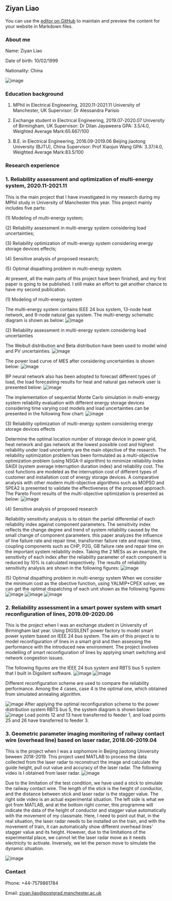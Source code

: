 ## Ziyan Liao

You can use the [editor on GitHub](https://github.com/Ziyan19990210/Ziyan19990210.github.io/edit/main/index.md) to maintain and preview the content for your website in Markdown files.

### About me

Name: Ziyan Liao 

Date of birth: 10/02/1999

Nationality: China

![image](https://user-images.githubusercontent.com/86719547/124009765-e64d0200-d9d5-11eb-836c-c182b9686388.png)

### Education background           
1. MPhil in Electrical Engineering, 2020.11-2021.11
   University of Manchester, UK
   Supervisor: Dr Alessandra Parisio

2. Exchange student in Electrical Engineering, 2019.07-2020.07
   University of Birmingham, UK
   Supervisor: Dr Dilan Jayaweera
   GPA: 3.5/4.0, Weighted Average Mark:65.667/100 

3. B.E. in Electrical Engineering, 2016.09-2019.06
   Beijing jiaotong University (BJTU), China
   Supervisor: Prof Xiaojun Wang
   GPA: 3.37/4.0, Weighted Average Mark:83.5/100

### Research experience
### 1. Reliability assessment and optimization of multi-energy system, 2020.11-2021.11

This is the main project that I have investigated in my research during my MPhil study in University of Manchester this year. This project mainly includes five parts:

(1) Modeling of multi-energy system;

(2) Reliability assessment in multi-energy system considering load uncertainties;

(3) Reliability optimization of multi-energy system considering energy storage devices effects;

(4) Sensitive analysis of proposed research;

(5) Optimal dispathing problem in multi-energy system.

At present, all the main parts of this project have been finished, and my first paper is going to be published. I still make an effort to get another chance to have my second publication.

(1) Modeling of multi-energy system

The multi-energy system contains IEEE 24 bus system, 13-node heat network, and 9-node natural gas system. The multi-energy schematic diagram is shown as below:
![image](https://user-images.githubusercontent.com/86719547/124008374-43e04f00-d9d4-11eb-8d46-a67016e834fb.png)

(2) Reliability assessment in multi-energy system considering load uncertainties

The Weibull distribution and Beta distribution have been used to model wind and PV uncertainties. 
![image](https://user-images.githubusercontent.com/86719547/123991001-36ba6480-d9c2-11eb-8e54-5b941b495eff.png)

The power load curve of MES after considering uncertainties is shown below:
![image](https://user-images.githubusercontent.com/86719547/123982278-cbb95f80-d9ba-11eb-8acd-0a6ac31f848a.png)

BP neural network also has been adopted to forecast different types of load, the load forecasting results for heat and natural gas network user is presented below:
![image](https://user-images.githubusercontent.com/86719547/123990733-f0fd9c00-d9c1-11eb-8956-01624afe8ea1.png)


The implementation of sequential Monte Carlo simulation in multi-energy system reliability evaluation with different energy storage devices considering time varying cost models and load uncertainties can be presented in the following flow chart:
![image](https://user-images.githubusercontent.com/86719547/124008639-8bff7180-d9d4-11eb-8dde-c2d06c5e6ad4.png)

(3) Reliability optimization of multi-energy system considering energy storage devices effects

Determine the optimal location number of storage device in power grid, heat network and gas network at the lowest possible cost and highest reliability under load uncertainty are the main objective of the research. The reliability optimization problem has been formulated as a multi-objective optimization problem (using NSGA-II algorithm) to minimize reliability index SAIDI (system average interruption duration index) and reliability cost. The cost functions are modeled as the interruption cost of different types of customer and installation cost of energy storage devices. A comparative analysis with other modern multi-objective algorithms such as MOPSO and SPEA2 is presented to validate the effectiveness of the proposed approach. 
The Pareto Front results of the multi-objective optimization is presented as below:
![image](https://user-images.githubusercontent.com/86719547/123983667-f5bf5180-d9bb-11eb-86e9-a00dfb9b6f76.png)

(4) Sensitive analysis of proposed research

Reliability sensitivity analysis is to obtain the partial differential of each reliability index against component parameters. The sensitivity index reflects the change degree and trend of system reliability caused by the small change of component parameters. this paper analyzes the influence of line failure rate and repair time, transformer failure rate and repair time, coupling components such as CHP, P2G, GB failure rate and repair time on the important system reliability index. Taking the 2 MESs as an example, the sensitivity of each index after the reliability parameter of each component is reduced by 10% is calculated respectively. The results of reliability sensitivity analysis are shown in the following figures:
![image](https://user-images.githubusercontent.com/86719547/123984852-e55ba680-d9bc-11eb-843b-11d57905788d.png)



(5) Optimal dispathing problem in multi-energy system
When we consider the minimum cost as the obective function, using YALMIP+CPEX solver, we can get the optimal dispatching of each unit shown as the following figures:
![image](https://user-images.githubusercontent.com/86719547/124009475-966e3b00-d9d5-11eb-8f66-75ca1ee97ccd.png)
![image](https://user-images.githubusercontent.com/86719547/124008931-e4367380-d9d4-11eb-8633-257cc92c1653.png)
![image](https://user-images.githubusercontent.com/86719547/124009014-fe705180-d9d4-11eb-8cb8-3b27bcd82718.png)

### 2. Reliability assessment in a smart power system with smart reconfiguration of lines, 2019.09-2020.06

This is the project when I was an exchange student in University of Birmingham last year. Using DIGSILENT power factory to model smart power system based on IEEE 24 bus system. The aim of this project is to model reconfiguration of lines in a smart grid and then assessing the performance with the introduced new environment. The project involves modelling of smart reconfiguration of lines by applying smart switching and network congestion issues. 

The following figures are the IEEE 24 bus system and RBTS bus 5 system that I built in Digsilent software.
![image](https://user-images.githubusercontent.com/86719547/123986713-75e6b680-d9be-11eb-889c-73c894b76832.png)
![image](https://user-images.githubusercontent.com/86719547/123986731-797a3d80-d9be-11eb-9bad-1e71fde94dcb.png)

Different reconfiguration scheme are used to compare the reliability performance. Among the 4 cases, case 4 is the optimal one, which obtained from simulated annealing algorithm.

![image](https://user-images.githubusercontent.com/86719547/123987274-f4435880-d9be-11eb-8b09-08bc186fc615.png)
After applying the optimal reconfiguration scheme to the power distribution system RBTS bus 5, the system diagram is shown below:
![image](https://user-images.githubusercontent.com/86719547/123987515-2bb20500-d9bf-11eb-8342-ad3bb33f8cbc.png)
Load points 12 and 13 have transferred to feeder 1, and load points 25 and 26 have transferred to feeder 3. 

### 3. Geometric parameter imaging monitoring of railway contact wire (overhead line) based on laser radar, 2018.06-2019.04

This is the project when I was a sophomore in Beijing jiaotong University beween 2018-2019. This project used MATLAB to process the data collected from the laser radar to reconstruct the image and calculate the guide height, pull out value and accuracy of the laser radar. The following video is I obtained from laser radar.
![image](https://user-images.githubusercontent.com/86719547/123988805-3a4cec00-d9c0-11eb-880f-84df890a5790.png)

Due to the limitation of the test condition, we have used a stick to simulate the railway contact wire. The length of the stick is the height of conductor, and the distance between stick and laser radar is the stagger value. The right side video is an actual experimental situation. The left side is what we got from MATLAB, and at the bottom right corner, this programme will indicate the data of the height of conductor and stagger value automatically with the movement of my classmate. Here, I need to point out that, in the real situation, the laser radar needs to be installed on the train, and with the movement of train, it can automatically show different overhead lines’ stagger value and its height. However, due to the limitations of the experimental place, we cannot let the laser radar move as it needs electricity to activate. Inversely, we let the person move to simulate the dynamic situation. 

![image](https://user-images.githubusercontent.com/86719547/123988942-58b2e780-d9c0-11eb-9d5c-1675ada6d05d.png)



### Contact

Phone: +44-7579861784

Email: ziyan.liao@postgrad.manchester.ac.uk
